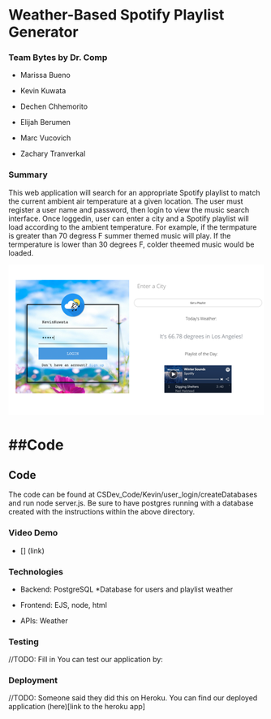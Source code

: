 # Weather-Based Spotify Playlist Generator
### Team Bytes by Dr. Comp

- Marissa Bueno
- Kevin Kuwata

- Dechen Chhemorito
- Elijah Berumen
- Marc Vucovich
- Zachary Tranverkal

### Summary
This web application will search for an appropriate Spotify playlist to match
the current ambient air temperature  at a given location. The user must register 
a user name and password, then login to view the music search interface. Once loggedin,
user can enter a city and a Spotify playlist will load according to the ambient
temperature. For example, if the termpature is greater than 70 degress F summer
themed music will play. If the termperature is lower than 30 degrees F, colder
theemed music would be loaded. 

![](https://github.com/LGKev/CSDev_Code/blob/master/Kevin/preview.png)

##Code
=======
## Code
The code can be found at CSDev_Code/Kevin/user_login/createDatabases
and run node server.js. Be sure to have postgres running with a database created
with the instructions within the above directory. 

### Video Demo
- [] (link)

### Technologies
- Backend: PostgreSQL
	*Database for users and playlist weather

- Frontend: EJS, node, html

- APIs: Weather


### Testing
//TODO: Fill in
You can test our application by:


### Deployment 
//TODO: Someone said they did this on Heroku. 
You can find our deployed application (here)[link to the heroku app]



